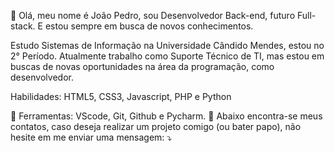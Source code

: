 👋 Olá, meu nome é João Pedro, sou Desenvolvedor Back-end, futuro Full-stack. E estou sempre em busca de novos conhecimentos.

Estudo Sistemas de Informação na Universidade Cândido Mendes, estou no 2° Período. 
Atualmente trabalho como Suporte Técnico de TI, mas estou em buscas de novas oportunidades na área da programação, como desenvolvedor.

Habilidades: HTML5, CSS3, Javascript, PHP e Python

💼 Ferramentas: VScode, Git, Github e Pycharm.
💌 Abaixo encontra-se meus contatos, caso deseja realizar um projeto comigo (ou bater papo), não hesite em me enviar uma mensagem: ⤵️
